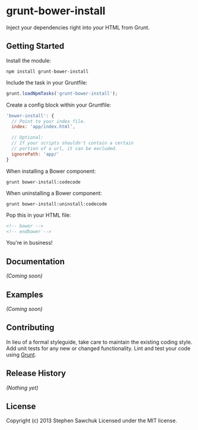 # grunt-bower-install

Inject your dependencies right into your HTML from Grunt.

## Getting Started
Install the module:

```
npm install grunt-bower-install
```

Include the task in your Gruntfile:

```js
grunt.loadNpmTasks('grunt-bower-install');
```

Create a config block within your Gruntfile:

```js
'bower-install': {
  // Point to your index file.
  index: 'app/index.html',

  // Optional:
  // If your scripts shouldn't contain a certain
  // portion of a url, it can be excluded.
  ignorePath: 'app/'
}
```

When installing a Bower component:

```
grunt bower-install:codecode
```

When uninstalling a Bower component:

```
grunt bower-install:uninstall:codecode
```

Pop this in your HTML file:

```html
<!-- bower -->
<!-- endbower -->
```

You're in business!

## Documentation
_(Coming soon)_

## Examples
_(Coming soon)_

## Contributing
In lieu of a formal styleguide, take care to maintain the existing coding style. Add unit tests for any new or changed functionality. Lint and test your code using [Grunt](http://gruntjs.com/).

## Release History
_(Nothing yet)_

## License
Copyright (c) 2013 Stephen Sawchuk
Licensed under the MIT license.

